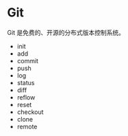 # Git

 Git 是免费的、开源的分布式版本控制系统。

* init
* add
* commit
* push
* log
* status
* diff
* reflow
* reset
* checkout
* clone
* remote
